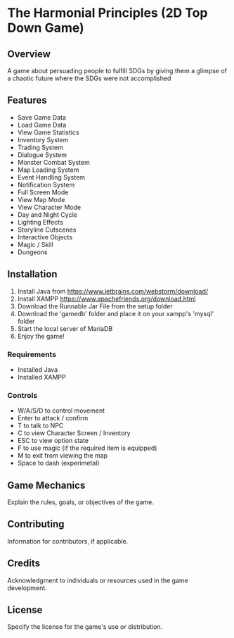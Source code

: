 # The Harmonial Principles (2D Top Down Game)

## Overview
A game about persuading people to fulfill SDGs by giving them a glimpse of a chaotic future where the SDGs were not accomplished

## Features
- Save Game Data
- Load Game Data
- View Game Statistics
- Inventory System
- Trading System
- Dialogue System
- Monster Combat System
- Map Loading System
- Event Handling System
- Notification System
- Full Screen Mode
- View Map Mode
- View Character Mode
- Day and Night Cycle
- Lighting Effects
- Storyline Cutscenes
- Interactive Objects
- Magic / Skill
- Dungeons

## Installation
1. Install Java from https://www.jetbrains.com/webstorm/download/
2. Install XAMPP https://www.apachefriends.org/download.html
3. Download the Runnable Jar File from the setup folder
4. Download the 'gamedb' folder and place it on your xampp's 'mysql' folder
5. Start the local server of MariaDB
6. Enjoy the game!

### Requirements
- Installed Java
- Installed XAMPP

### Controls
- W/A/S/D to control movement
- Enter to attack / confirm
- T to talk to NPC
- C to view Character Screen / Inventory
- ESC to view option state
- F to use magic (if the required item is equipped)
- M to exit from viewing the map
- Space to dash (experimetal)

## Game Mechanics
Explain the rules, goals, or objectives of the game.

## Contributing
Information for contributors, if applicable.

## Credits
Acknowledgment to individuals or resources used in the game development.

## License
Specify the license for the game's use or distribution.
